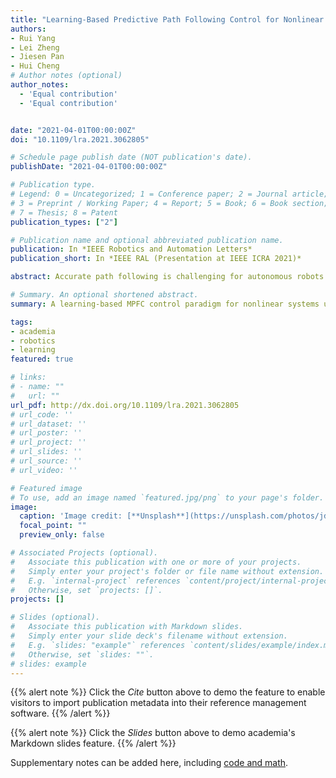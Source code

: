 ```yaml
---
title: "Learning-Based Predictive Path Following Control for Nonlinear Systems Under Uncertain Disturbances"
authors:
- Rui Yang
- Lei Zheng
- Jiesen Pan
- Hui Cheng
# Author notes (optional)
author_notes:
  - 'Equal contribution'
  - 'Equal contribution'


date: "2021-04-01T00:00:00Z"
doi: "10.1109/lra.2021.3062805"

# Schedule page publish date (NOT publication's date).
publishDate: "2021-04-01T00:00:00Z"

# Publication type.
# Legend: 0 = Uncategorized; 1 = Conference paper; 2 = Journal article;
# 3 = Preprint / Working Paper; 4 = Report; 5 = Book; 6 = Book section;
# 7 = Thesis; 8 = Patent
publication_types: ["2"]

# Publication name and optional abbreviated publication name.
publication: In *IEEE Robotics and Automation Letters*
publication_short: In *IEEE RAL (Presentation at IEEE ICRA 2021)* 

abstract: Accurate path following is challenging for autonomous robots operating in uncertain environments. Adaptive and predictive control strategies are crucial for a nonlinear robotic system to achieve high-performance path following control. In this letter, we propose a novel learning-based predictive control scheme that couples a high-level model predictive path following controller (MPFC) with a low-level learning-based feedback linearization controller (LB-FBLC) for nonlinear systems under uncertain disturbances. The low-level LB-FBLC utilizes Gaussian Processes to learn the uncertain environmental disturbances online and tracks the reference state accurately with a probabilistic stability guarantee. Meanwhile, the high-level MPFC exploits the linearized system model augmented with a virtual linear path dynamics model to optimize the evolution of path reference targets, and provides the reference states and controls for the low-level LB-FBLC. Simulation results illustrate the effectiveness of the proposed control strategy on a quadrotor path following task under unknown wind disturbances.

# Summary. An optional shortened abstract.
summary: A learning-based MPFC control paradigm for nonlinear systems under uncertain disturbances, coupling a high-level model predictive path following controller for proactivity with a low-level learning-based feedback linearization controller for adaptivity. Following that, nonlinear systems can rapidly rejoin their reference trajectory after sudden wind disturbances with stability guarantees.

tags:
- academia
- robotics
- learning
featured: true

# links:
# - name: ""
#   url: ""
url_pdf: http://dx.doi.org/10.1109/lra.2021.3062805
# url_code: ''
# url_dataset: ''
# url_poster: ''
# url_project: ''
# url_slides: ''
# url_source: ''
# url_video: ''

# Featured image
# To use, add an image named `featured.jpg/png` to your page's folder. 
image:
  caption: 'Image credit: [**Unsplash**](https://unsplash.com/photos/jdD8gXaTZsc)'
  focal_point: ""
  preview_only: false

# Associated Projects (optional).
#   Associate this publication with one or more of your projects.
#   Simply enter your project's folder or file name without extension.
#   E.g. `internal-project` references `content/project/internal-project/index.md`.
#   Otherwise, set `projects: []`.
projects: []

# Slides (optional).
#   Associate this publication with Markdown slides.
#   Simply enter your slide deck's filename without extension.
#   E.g. `slides: "example"` references `content/slides/example/index.md`.
#   Otherwise, set `slides: ""`.
# slides: example
---
```


{{% alert note %}}
Click the *Cite* button above to demo the feature to enable visitors to import publication metadata into their reference management software.
{{% /alert %}}

{{% alert note %}}
Click the *Slides* button above to demo academia's Markdown slides feature.
{{% /alert %}}

Supplementary notes can be added here, including [code and math](https://sourcethemes.com/academic/docs/writing-markdown-latex/).
